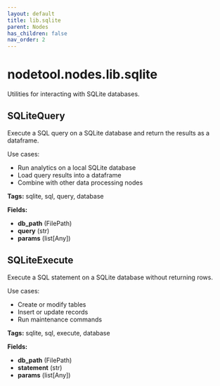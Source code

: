 ```yaml
---
layout: default
title: lib.sqlite
parent: Nodes
has_children: false
nav_order: 2
---
```


# nodetool.nodes.lib.sqlite

Utilities for interacting with SQLite databases.

## SQLiteQuery

Execute a SQL query on a SQLite database and return the results as a dataframe.

Use cases:
- Run analytics on a local SQLite database
- Load query results into a dataframe
- Combine with other data processing nodes

**Tags:** sqlite, sql, query, database

**Fields:**
- **db_path** (FilePath)
- **query** (str)
- **params** (list[Any])

## SQLiteExecute

Execute a SQL statement on a SQLite database without returning rows.

Use cases:
- Create or modify tables
- Insert or update records
- Run maintenance commands

**Tags:** sqlite, sql, execute, database

**Fields:**
- **db_path** (FilePath)
- **statement** (str)
- **params** (list[Any])
